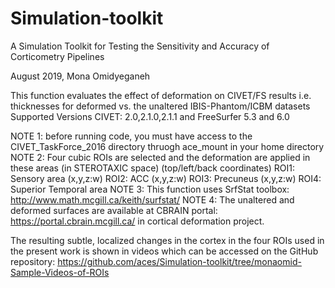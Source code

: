 # Simulation-toolkit
A Simulation Toolkit for Testing the Sensitivity and Accuracy of Corticometry Pipelines


August 2019, Mona Omidyeganeh

This function evaluates the effect of deformation on CIVET/FS results
i.e. thicknesses for deformed vs. the unaltered IBIS-Phantom/ICBM datasets
Supported Versions CIVET: 2.0,2.1.0,2.1.1 and FreeSurfer 5.3 and 6.0


NOTE 1: before running code, you must have access to the CIVET_TaskForce_2016 directory thruogh ace_mount in your home directory
NOTE 2: Four cubic ROIs are selected and the deformation are applied in these areas (in STEROTAXIC space) (top/left/back coordinates)
            ROI1: Sensory area (x,y,z:w)
            ROI2: ACC (x,y,z:w)
            ROI3: Precuneus (x,y,z:w)
            ROI4: Superior Temporal area
NOTE 3: This function uses SrfStat toolbox:
            http://www.math.mcgill.ca/keith/surfstat/
NOTE 4: The unaltered and deformed surfaces are available at CBRAIN portal: https://portal.cbrain.mcgill.ca/ in cortical deformation project.

The resulting subtle, localized changes in the cortex in the four ROIs used in the present work is shown in videos which can be accessed on the GitHub repository:
https://github.com/aces/Simulation-toolkit/tree/monaomid-Sample-Videos-of-ROIs
